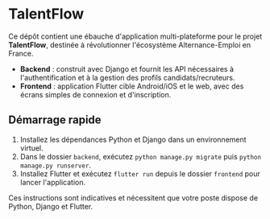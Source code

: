 # TalentFlow

Ce dépôt contient une ébauche d'application multi-plateforme pour le projet **TalentFlow**, destinée à révolutionner l'écosystème Alternance-Emploi en France.

- **Backend** : construit avec Django et fournit les API nécessaires à l'authentification et à la gestion des profils candidats/recruteurs.
- **Frontend** : application Flutter cible Android/iOS et le web, avec des écrans simples de connexion et d'inscription.

## Démarrage rapide

1. Installez les dépendances Python et Django dans un environnement virtuel.
2. Dans le dossier `backend`, exécutez `python manage.py migrate` puis `python manage.py runserver`.
3. Installez Flutter et exécutez `flutter run` depuis le dossier `frontend` pour lancer l'application.

Ces instructions sont indicatives et nécessitent que votre poste dispose de Python, Django et Flutter.
